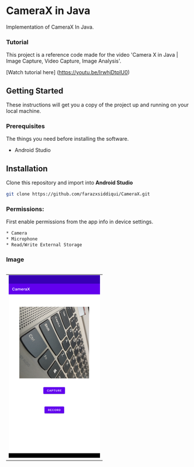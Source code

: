 # CameraX in Java
Implementation of CameraX In Java.

### Tutorial
This project is a reference code made for the video 'Camera X in Java | Image Capture, Video Capture, Image Analysis'.

[Watch tutorial here] (https://youtu.be/IrwhjDtpIU0)

## Getting Started

These instructions will get you a copy of the project up and running on your local machine.

### Prerequisites

The things you need before installing the software.

* Android Studio

## Installation
Clone this repository and import into **Android Studio**
```bash
git clone https://github.com/farazxsiddiqui/CameraX.git
```
### Permissions:
First enable permissions from the app info in device settings.

```
* Camera
* Microphone
* Read/Write External Storage
```
### Image
```
```

<table>
  <tr>
  <td><img src="demo/demo_CameraX.png" width=250 height=500></td>
  </td>
 </table>
